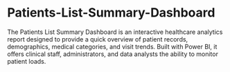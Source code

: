 # Patients-List-Summary-Dashboard
The Patients List Summary Dashboard is an interactive healthcare analytics report designed to provide a quick overview of patient records, demographics, medical categories, and visit trends. Built with Power BI, it offers clinical staff, administrators, and data analysts the ability to monitor patient loads.
